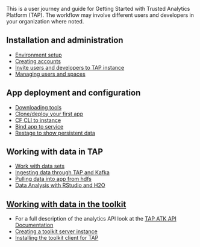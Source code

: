 This is a user journey and guide for Getting Started with Trusted Analytics Platform (TAP). The workflow may involve different users and developers in your organization where noted.

## Installation and administration
* [Environment setup](Platform-Deployment-Procedure-in-AWS)
* [Creating accounts](Onboarding)
* [Invite users and developers to TAP instance](User-Management)
* [Managing users and spaces](How-to-Manage-Organizations-and-Spaces)

## App deployment and configuration
* [Downloading tools](Development-environment-setup)
* [Clone/deploy your first app](Deploying-Your-First-App#sample-application)
* [CF CLI to instance](Deploying-Your-First-App#pushing-the-app)
* [Bind app to service](Deploying-Your-First-App#binding-a-service)
* [Restage to show persistent data](Deploying-Your-First-App#binding-a-service)

## Working with data in TAP
* [Work with data sets](Data-Acquisition)
* [Ingesting data through TAP and Kafka](https://github.com/trustedanalytics/ingestion-ws-kafka-hdfs)
* [Pulling data into app from hdfs](https://github.com/trustedanalytics/dataset-reader-sample)
* [Data Analysis with RStudio and H2O](Data-Analysis-with-RStudio-and-H2O)

## [Working with data in the toolkit](ATK-Overview)
* For a full description of the analytics API look at the [TAP ATK API Documentation](http://trustedanalytics.github.io/atk/)
* [Creating a toolkit server instance](ATK-Overview#creating-a-toolkit-server-instance)
* [Installing the toolkit client for TAP](ATK-Overview#download-the-toolkit-client-on-the-platform)